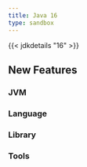 ```yaml
---
title: Java 16
type: sandbox
---
```


{{< jdkdetails "16" >}}

## New Features

### JVM


### Language


### Library


### Tools
